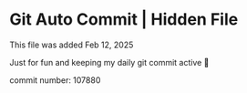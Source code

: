# Git Auto Commit | Hidden File

This file was added Feb 12, 2025

Just for fun and keeping my daily git commit active 🤪

commit number: 107880
